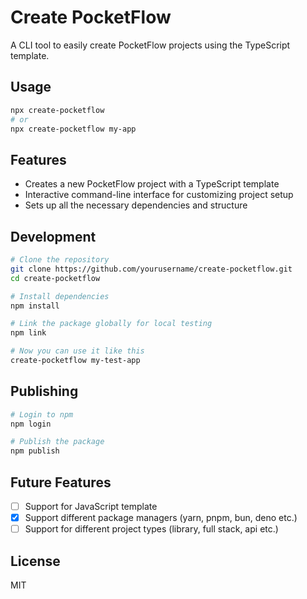 # Create PocketFlow

A CLI tool to easily create PocketFlow projects using the TypeScript template.

## Usage

```bash
npx create-pocketflow
# or
npx create-pocketflow my-app
```

## Features

- Creates a new PocketFlow project with a TypeScript template
- Interactive command-line interface for customizing project setup
- Sets up all the necessary dependencies and structure

## Development

```bash
# Clone the repository
git clone https://github.com/yourusername/create-pocketflow.git
cd create-pocketflow

# Install dependencies
npm install

# Link the package globally for local testing
npm link

# Now you can use it like this
create-pocketflow my-test-app
```

## Publishing

```bash
# Login to npm
npm login

# Publish the package
npm publish
```

## Future Features

- [ ] Support for JavaScript template
- [x] Support different package managers (yarn, pnpm, bun, deno etc.)
- [ ] Support for different project types (library, full stack, api etc.)

## License

MIT

